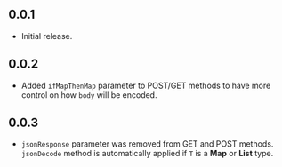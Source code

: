 ## 0.0.1

* Initial release.

## 0.0.2

* Added `ifMapThenMap` parameter to POST/GET methods to have more control on how `body` will be encoded.

## 0.0.3

* `jsonResponse` parameter was removed from GET and POST methods. `jsonDecode` method is automatically applied if `T` is a **Map** or **List** type.
